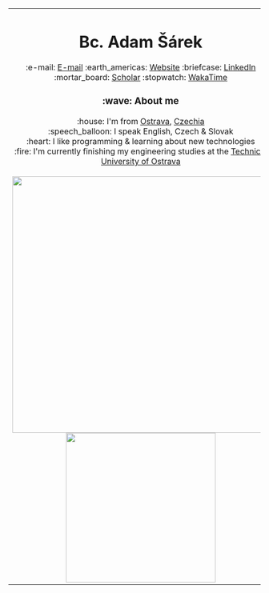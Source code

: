 <table>
	<tr>
		<td align="center">
			<h1>Bc. Adam Šárek</h1>
			:e-mail: <a href="mailto:email@adamsarek.eu" title="E-mail">E-mail</a>
			:earth_americas: <a href="https://adamsarek.eu" title="Website">Website</a>
			:briefcase: <a href="https://www.linkedin.com/in/adamsarek" title="LinkedIn">LinkedIn</a>
			:mortar_board: <a href="https://scholar.google.com/citations?user=lhp9xHgAAAAJ" title="Scholar">Scholar</a>
			:stopwatch: <a href="https://wakatime.com/adamsarek" title="WakaTime">WakaTime</a>
			<h3>:wave: About me</h3>
			<div>:house: I'm from <a href="https://www.openstreetmap.org/relation/437354" title="Ostrava">Ostrava</a>, <a href="https://www.openstreetmap.org/relation/51684" title="Czechia">Czechia</a></div>
			<div>:speech_balloon: I speak English, Czech & Slovak</div>
			<div>:heart: I like programming & learning about new technologies</div>
			<div>:fire: I'm currently finishing my engineering studies at the <a href="https://www.vsb.cz/en" title="Technical University of Ostrava">Technical University of Ostrava</a></div>
			<br>
			<picture>
				<source            srcset="https://github-readme-stats-adamsarek.vercel.app/api?username=adamsarek&custom_title=GitHub%20Stats&include_all_commits=true&count_private=true&show_icons=true&hide_border=true&theme=dark"
					media="(prefers-color-scheme: dark)" width="513" />
				<source            srcset="https://github-readme-stats-adamsarek.vercel.app/api?username=adamsarek&custom_title=GitHub%20Stats&include_all_commits=true&count_private=true&show_icons=true&hide_border=true"
					media="(prefers-color-scheme: light), (prefers-color-scheme: no-preference)" width="513" />
				<img                  src="https://github-readme-stats-adamsarek.vercel.app/api?username=adamsarek&custom_title=GitHub%20Stats&include_all_commits=true&count_private=true&show_icons=true&hide_border=true" width="513" />
			</picture>
			<picture>
				<source srcset="https://github-readme-stats-adamsarek.vercel.app/api/top-langs/?username=adamsarek&layout=compact&langs_count=10&hide_border=true&theme=dark"
					media="(prefers-color-scheme: dark)" width="299" />
				<source srcset="https://github-readme-stats-adamsarek.vercel.app/api/top-langs/?username=adamsarek&layout=compact&langs_count=10&hide_border=true"
					media="(prefers-color-scheme: light), (prefers-color-scheme: no-preference)" width="299" />
				<img       src="https://github-readme-stats-adamsarek.vercel.app/api/top-langs/?username=adamsarek&layout=compact&langs_count=10&hide_border=true" width="299" />
			</picture>
			<!--<a href="https://wakatime.com/adamsarek" title="WakaTime">
				<picture>
					<source srcset="https://github-readme-stats-adamsarek.vercel.app/api/wakatime/?username=adamsarek&custom_title=WakaTime%20Stats&layout=compact&langs_count=10&range=all_time&hide_border=true&theme=dark"
					media="(prefers-color-scheme: dark)" width="817" />
					<source srcset="https://github-readme-stats-adamsarek.vercel.app/api/wakatime/?username=adamsarek&custom_title=WakaTime%20Stats&layout=compact&langs_count=10&range=all_time&hide_border=true&theme=dark"
					media="(prefers-color-scheme: light), (prefers-color-scheme: no-preference)" width="817" />
					<img       src="https://github-readme-stats-adamsarek.vercel.app/api/wakatime/?username=adamsarek&custom_title=WakaTime%20Stats&layout=compact&langs_count=10&range=all_time&hide_border=true&theme=dark" width="817" />
				</picture>
			</a>-->
		</td>
	</tr>
</table>